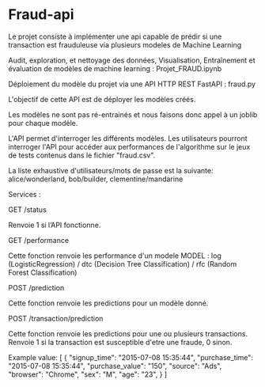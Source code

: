 # Fraud-api
Le projet consiste à implémenter une api capable de prédir si une transaction est frauduleuse via plusieurs modeles de Machine Learning

Audit, exploration, et nettoyage des données, Visualisation, Entraînement et évaluation de modèles de machine learning : Projet_FRAUD.ipynb

Déploiement du modèle du projet via une API HTTP REST FastAPI : fraud.py

L'objectif de cette API est de déployer les modèles créés. 

Les modèles ne sont pas ré-entrainés et nous faisons donc appel à un joblib pour chaque modèle.

L'API permet d'interroger les différents modèles. Les utilisateurs pourront interroger l'API pour accéder aux performances de l'algorithme sur le jeux de tests contenus dans le fichier "fraud.csv".

La liste exhaustive d'utilisateurs/mots de passe est la suivante: alice/wonderland, bob/builder, clementine/mandarine

Services :

GET /status

Renvoie 1 si l’API fonctionne.

GET /performance

Cette fonction renvoie les performance d'un modele MODEL : log (LogisticRegression) / dtc (Decision Tree Classification) / rfc (Random Forest Classification)

POST /prediction

Cette fonction renvoie les predictions pour un modèle donné.

POST /transaction/prediction

Cette fonction renvoie les predictions pour une ou plusieurs transactions. Renvoie 1 si la transaction est susceptible d'etre une fraude, 0 sinon.

Example value: [
         {
                "signup_time": "2015-07-08 15:35:44",
                "purchase_time": "2015-07-08 15:35:44",
                "purchase_value": "150",
                "source": "Ads",
                "browser": "Chrome",
                "sex": "M",
                "age": "23",
            }
    ]
